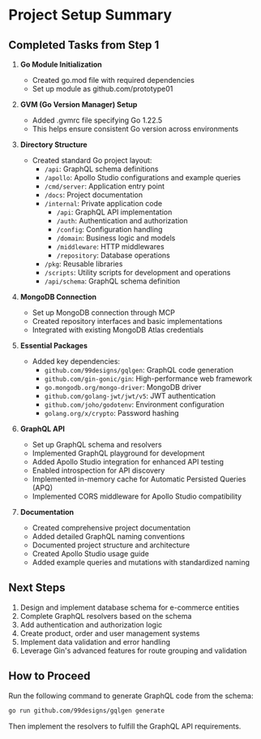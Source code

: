 # Project Setup Summary

## Completed Tasks from Step 1

1. **Go Module Initialization**
   - Created go.mod file with required dependencies
   - Set up module as github.com/prototype01

2. **GVM (Go Version Manager) Setup**
   - Added .gvmrc file specifying Go 1.22.5
   - This helps ensure consistent Go version across environments

3. **Directory Structure**
   - Created standard Go project layout:
     - `/api`: GraphQL schema definitions
     - `/apollo`: Apollo Studio configurations and example queries
     - `/cmd/server`: Application entry point
     - `/docs`: Project documentation
     - `/internal`: Private application code
       - `/api`: GraphQL API implementation
       - `/auth`: Authentication and authorization
       - `/config`: Configuration handling
       - `/domain`: Business logic and models
       - `/middleware`: HTTP middlewares
       - `/repository`: Database operations
     - `/pkg`: Reusable libraries
     - `/scripts`: Utility scripts for development and operations
     - `/api/schema`: GraphQL schema definition

4. **MongoDB Connection**
   - Set up MongoDB connection through MCP
   - Created repository interfaces and basic implementations
   - Integrated with existing MongoDB Atlas credentials

5. **Essential Packages**
   - Added key dependencies:
     - `github.com/99designs/gqlgen`: GraphQL code generation
     - `github.com/gin-gonic/gin`: High-performance web framework
     - `go.mongodb.org/mongo-driver`: MongoDB driver
     - `github.com/golang-jwt/jwt/v5`: JWT authentication
     - `github.com/joho/godotenv`: Environment configuration
     - `golang.org/x/crypto`: Password hashing

6. **GraphQL API**
   - Set up GraphQL schema and resolvers
   - Implemented GraphQL playground for development
   - Added Apollo Studio integration for enhanced API testing
   - Enabled introspection for API discovery
   - Implemented in-memory cache for Automatic Persisted Queries (APQ)
   - Implemented CORS middleware for Apollo Studio compatibility

7. **Documentation**
   - Created comprehensive project documentation
   - Added detailed GraphQL naming conventions
   - Documented project structure and architecture
   - Created Apollo Studio usage guide
   - Added example queries and mutations with standardized naming

## Next Steps

1. Design and implement database schema for e-commerce entities
2. Complete GraphQL resolvers based on the schema
3. Add authentication and authorization logic
4. Create product, order and user management systems
5. Implement data validation and error handling
6. Leverage Gin's advanced features for route grouping and validation

## How to Proceed

Run the following command to generate GraphQL code from the schema:

```bash
go run github.com/99designs/gqlgen generate
```

Then implement the resolvers to fulfill the GraphQL API requirements.
